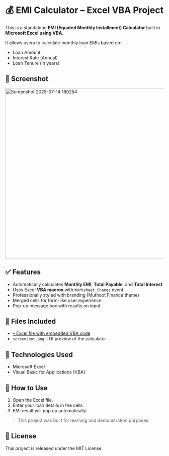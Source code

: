 # 💰 EMI Calculator – Excel VBA Project

This is a standalone **EMI (Equated Monthly Installment) Calculator** built in **Microsoft Excel using VBA**.

It allows users to calculate monthly loan EMIs based on:
- Loan Amount
- Interest Rate (Annual)
- Loan Tenure (in years)

## 📸 Screenshot

<img width="1249" height="543" alt="Screenshot 2025-07-14 180254" src="https://github.com/user-attachments/assets/8af26fb1-e6dc-46e4-ac0c-af681bb8b062" />


## ✅ Features
- Automatically calculates **Monthly EMI**, **Total Payable**, and **Total Interest**
- Uses Excel **VBA macros** with `Worksheet_Change` event
- Professionally styled with branding (Muthoot Finance theme)
- Merged cells for form-like user experience
- Pop-up message box with results on input

## 📂 Files Included
- <a href="https://github.com/chandruseenivasan/Muthoot-finance-emi_calculator/blob/main/muthoot%20finance%20%20calculator.xlsm`"> – Excel file with embedded VBA code</a>
- `screenshot.png` – UI preview of the calculator

## 🔧 Technologies Used
- Microsoft Excel
- Visual Basic for Applications (VBA)

## 📌 How to Use
1. Open the Excel file.
2. Enter your loan details in the cells.
3. EMI result will pop up automatically.

> This project was built for learning and demonstration purposes.

## 📜 License
This project is released under the MIT License.
